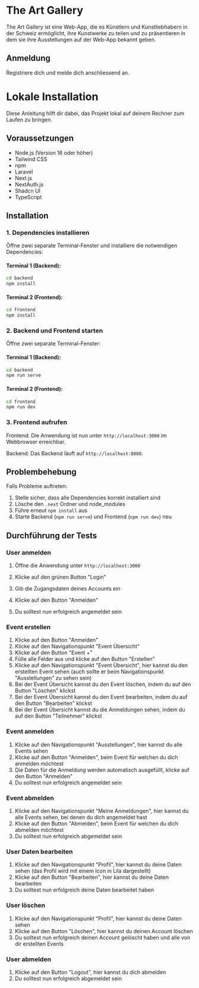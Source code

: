 # The Art Gallery

The Art Gallery ist eine Web-App, die es Künstlern und Kunstliebhabern in der Schweiz ermöglicht, ihre Kunstwerke zu teilen und zu präsentieren in dem sie ihre Ausstellungen auf der Web-App bekannt geben.

## Anmeldung

Registriere dich und melde dich anschliessend an.

# Lokale Installation

Diese Anleitung hilft dir dabei, das Projekt lokal auf deinem Rechner zum Laufen zu bringen.

## Voraussetzungen

- Node.js (Version 16 oder höher)
- Tailwind CSS
- npm
- Laravel
- Next.js
- NextAuth.js
- Shadcn UI
- TypeScript

## Installation

### 1. Dependencies installieren

Öffne zwei separate Terminal-Fenster und installiere die notwendigen Dependencies:

#### Terminal 1 (Backend):

```bash
cd backend
npm install
```

#### Terminal 2 (Frontend):

```bash
cd frontend
npm install
```

### 2. Backend und Frontend starten

Öffne zwei separate Terminal-Fenster:

#### Terminal 1 (Backend):

```bash
cd backend
npm run serve
```

#### Terminal 2 (Frontend):

```bash
cd frontend
npm run dev
```

### 3. Frontend aufrufen

Frontend: Die Anwendung ist nun unter `http://localhost:3000` im Webbrowser erreichbar.

Backend: Das Backend läuft auf `http://localhost:8000`.

## Problembehebung

Falls Probleme auftreten:

1. Stelle sicher, dass alle Dependencies korrekt installiert sind
2. Lösche den `.next` Ordner und node_modules
3. Führe erneut `npm install` aus
4. Starte Backend (`npm run serve`) und Frontend (`npm run dev`) neu

## Durchführung der Tests

### User anmelden

1. Öffne die Anwendung unter `http://localhost:3000`
2. Klicke auf den grünen Button "Login"
3. Gib die Zugangsdaten deines Accounts ein

4. Klicke auf den Button "Anmelden"
5. Du solltest nun erfolgreich angemeldet sein

### Event erstellen

1. Klicke auf den Button "Anmelden"
2. Klicke auf den Navigationspunkt "Event Übersicht"
3. Klicke auf den Button "Event +"
4. Fülle alle Felder aus und klicke auf den Button "Erstellen"
5. Klicke auf den Navigationspunkt "Event Übersicht", hier kannst du den erstellten Event sehen (auch sollte er beim Navigationspunkt "Ausstellungen" zu sehen sein)
6. Bei der Event Übersicht kannst du den Event löschen, indem du auf den Button "Löschen" klickst
7. Bei der Event Übersicht kannst du den Event bearbeiten, indem du auf den Button "Bearbeiten" klickst
8. Bei der Event Übersicht kannst du die Anmeldungen sehen, indem du auf den Button "Teilnehmer" klickst

### Event anmelden

1. Klicke auf den Navigationspunkt "Ausstellungen", hier kannst du alle Events sehen
2. Klicke auf den Button "Anmelden", beim Event für welchen du dich anmelden möchtest
3. Die Daten für die Anmeldung werden automatisch ausgefüllt, klicke auf den Button "Anmelden"
4. Du solltest nun erfolgreich angemeldet sein

### Event abmelden

1. Klicke auf den Navigationspunkt "Meine Anmeldungen", hier kannst du alle Events sehen, bei denen du dich angemeldet hast
2. Klicke auf den Button "Abmelden", beim Event für welchen du dich abmelden möchtest
3. Du solltest nun erfolgreich abgemeldet sein

### User Daten bearbeiten

1. Klicke auf den Navigationspunkt "Profil", hier kannst du deine Daten sehen (das Profil wird mit einem Icon in Lila dargestellt)
2. Klicke auf den Button "Bearbeiten", hier kannst du deine Daten bearbeiten
3. Du solltest nun erfolgreich deine Daten bearbeitet haben

### User löschen

1. Klicke auf den Navigationspunkt "Profil", hier kannst du deine Daten sehen
2. Klicke auf den Button "Löschen", hier kannst du deinen Account löschen
3. Du solltest nun erfolgreich deinen Account gelöscht haben und alle von dir erstellten Events

### User abmelden

1. Klicke auf den Button "Logout", hier kannst du dich abmelden
2. Du solltest nun erfolgreich abgemeldet sein
